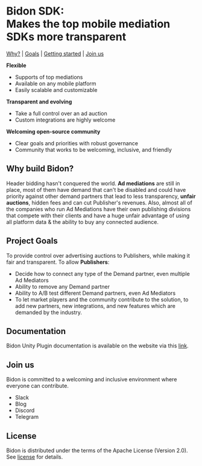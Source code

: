# Bidon SDK: <br/> Makes the top mobile mediation SDKs more transparent

<p align="top">
  <a href="#why-build-bidon">Why?</a> |
  <a href="#project-goals">Goals</a> |
  <a href="#getting-started">Getting started</a> |
  <a href="#join-us">Join us</a>
</p>

**Flexible**

-   Supports of top mediations
-   Available on any mobile platform
-   Easily scalable and customizable

**Transparent and evolving**

- Take a full control over an ad auction
- Custom integrations are highly welcome

**Welcoming open-source community**

-   Clear goals and priorities with robust governance
-   Community that works to be welcoming, inclusive, and friendly

## Why build Bidon?

Header bidding hasn't conquered the world. **Ad mediations** are still in place, most of them have demand that can't
be disabled and could have priority against other demand partners that lead to less transparency, **unfair auctions**,
hidden fees and can cut Publisher's revenues. Also, almost all of the companies who run Ad Mediations have their own
publishing divisions that compete with their clients and have a huge unfair advantage of using all platform data & the
ability to buy any connected audience.

## Project Goals

To provide control over advertising auctions to Publishers, while making it fair and transparent. To allow **Publishers**:

-   Decide how to connect any type of the Demand partner, even multiple Ad Mediators
-   Ability to remove any Demand partner
-   Ability to A/B test different Demand partners, even Ad Mediators
-   To let market players and the community contribute to the solution, to add new partners, new integrations, and new
features which are demanded by the industry.

## Documentation

Bidon Unity Plugin documentation is available on the website via this
[link](https://docs.bidon.org/docs/sdk/unity/get-started).

## Join us

Bidon is committed to a welcoming and inclusive environment where everyone can
contribute.

-   Slack
-   Blog
-   Discord
-   Telegram

## License

Bidon is distributed under the terms of the Apache License (Version 2.0). See [license](LICENSE.md) for details.
